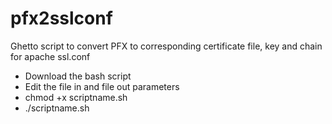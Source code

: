 # pfx2sslconf
Ghetto script to convert PFX to corresponding certificate file, key and chain for apache ssl.conf

* Download the bash script
* Edit the file in and file out parameters
* chmod +x scriptname.sh
* ./scriptname.sh
